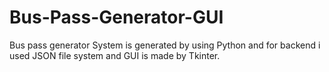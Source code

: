 # Bus-Pass-Generator-GUI
Bus pass generator System is generated by using Python and for backend i used JSON file system and GUI is made by Tkinter.
